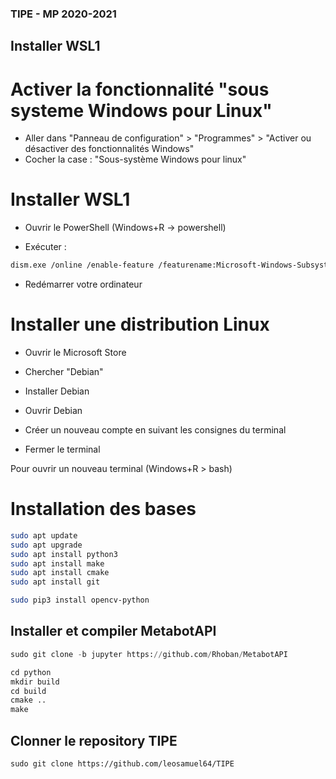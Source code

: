 ### TIPE - MP 2020-2021

## Installer WSL1

# Activer la fonctionnalité "sous systeme Windows pour Linux"

- Aller dans "Panneau de configuration" > "Programmes" > "Activer ou désactiver des fonctionnalités Windows"
- Cocher la case : "Sous-système Windows pour linux"

# Installer WSL1

- Ouvrir le PowerShell (Windows+R -> powershell)

- Exécuter :
```bash
dism.exe /online /enable-feature /featurename:Microsoft-Windows-Subsystem-Linux /all /norestart
```

- Redémarrer votre ordinateur

# Installer une distribution Linux

- Ouvrir le Microsoft Store
- Chercher "Debian"
- Installer Debian
- Ouvrir Debian

- Créer un nouveau compte en suivant les consignes du terminal

- Fermer le terminal

Pour ouvrir un nouveau terminal (Windows+R > bash)

# Installation des bases

```bash
sudo apt update
sudo apt upgrade
sudo apt install python3
sudo apt install make
sudo apt install cmake
sudo apt install git

sudo pip3 install opencv-python
```

## Installer et compiler MetabotAPI

```python
sudo git clone -b jupyter https://github.com/Rhoban/MetabotAPI
```

```python
cd python
mkdir build
cd build
cmake ..
make
```

## Clonner le repository TIPE

```
sudo git clone https://github.com/leosamuel64/TIPE
```

